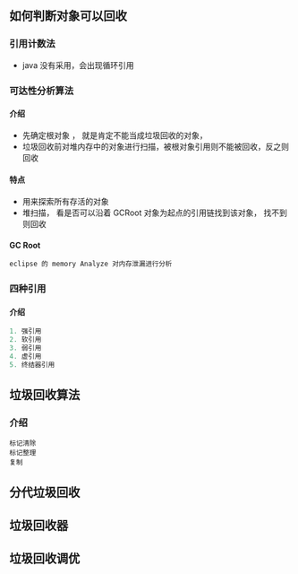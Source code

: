 ## 如何判断对象可以回收

### 引用计数法

* java 没有采用，会出现循环引用

### 可达性分析算法

#### 介绍

* 先确定根对象 ， 就是肯定不能当成垃圾回收的对象， 
* 垃圾回收前对堆内存中的对象进行扫描，被根对象引用则不能被回收，反之则回收

#### 特点

* 用来探索所有存活的对象
* 堆扫描， 看是否可以沿着 GCRoot 对象为起点的引用链找到该对象， 找不到则回收

#### GC Root

```java
eclipse 的 memory Analyze 对内存泄漏进行分析
```



### 四种引用

#### 介绍

```java
1. 强引用
2. 软引用
3. 弱引用
4. 虚引用
5. 终结器引用
```



## 垃圾回收算法

### 介绍

```jaa
标记清除
标记整理
复制
```



## 分代垃圾回收

## 垃圾回收器

## 垃圾回收调优

